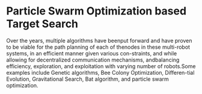 # Particle Swarm Optimization based Target Search
Over the years, multiple algorithms have beenput forward and have proven to be viable for the path planning of each of thenodes in these multi-robot systems, in an efficient manner given various con-straints, and while allowing for decentralized communication mechanisms, andbalancing efficiency, exploration, and exploitation with varying number of robots.Some examples include Genetic algorithms, Bee Colony Optimization, Differen-tial Evolution, Gravitational Search, Bat algorithm, and particle swarm optimization.
